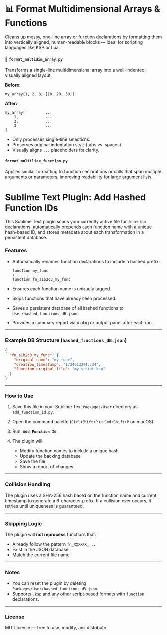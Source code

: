 # 📊 Format Multidimensional Arrays & Functions

Cleans up messy, one-line array or function declarations by formatting them into vertically aligned, human-readable blocks — ideal for scripting languages like KSP or Lua.

#### 🔢 `format_multidim_array.py`

Transforms a single-line multidimensional array into a well-indented, visually aligned layout:

**Before:**

```ksp
my_array[1, 2, 3, [10, 20, 30]]
```

**After:**

```ksp
my_array[         ...
    1,            ...
    2,            ...
    3             ...
]
```

* Only processes single-line selections.
* Preserves original indentation style (tabs vs. spaces).
* Visually aligns `...` placeholders for clarity.

#### `format_multiline_function.py`

Applies similar formatting to function declarations or calls that span multiple arguments or parameters, improving readability for large argument lists.


# Sublime Text Plugin: Add Hashed Function IDs

This Sublime Text plugin scans your currently active file for `function` declarations, automatically prepends each function name with a unique hash-based ID, and stores metadata about each transformation in a persistent database.

### Features

* Automatically renames function declarations to include a hashed prefix:

  ```
  function my_func
  ↓
  function fn_a1b2c3_my_func
  ```
* Ensures each function name is uniquely tagged.
* Skips functions that have already been processed.
* Saves a persistent database of all hashed functions to `User/hashed_functions_dB.json`.
* Provides a summary report via dialog or output panel after each run.

---

### Example DB Structure (`hashed_functions_dB.json`)

```json
{
  "fn_a1b2c3_my_func": {
    "original_name": "my_func",
    "creation_timestamp": "1724613204.534",
    "function_original_file": "my_script.ksp"
  }
}
```

---

### How to Use

1. Save this file in your Sublime Text `Packages/User` directory as `add_function_id.py`.
2. Open the command palette (`Ctrl+Shift+P` or `Cmd+Shift+P` on macOS).
3. Run: **`Add Function Id`**
4. The plugin will:

   * Modify function names to include a unique hash
   * Update the backing database
   * Save the file
   * Show a report of changes

---

### Collision Handling

The plugin uses a SHA-256 hash based on the function name and current timestamp to generate a 6-character prefix. If a collision ever occurs, it retries until uniqueness is guaranteed.

---

### Skipping Logic

The plugin will **not reprocess** functions that:

* Already follow the pattern `fn_XXXXXX_...`
* Exist in the JSON database
* Match the current file name

---

### Notes

* You can reset the plugin by deleting `Packages/User/hashed_functions_dB.json`.
* Supports `.ksp` and any other script-based formats with `function` declarations.

---

### License

MIT License — free to use, modify, and distribute.


